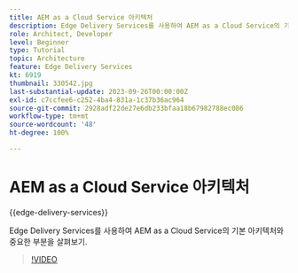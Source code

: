 ```yaml
---
title: AEM as a Cloud Service 아키텍처
description: Edge Delivery Services를 사용하여 AEM as a Cloud Service의 기본 아키텍처와 중요한 부분을 살펴보기.
role: Architect, Developer
level: Beginner
type: Tutorial
topic: Architecture
feature: Edge Delivery Services
kt: 6919
thumbnail: 330542.jpg
last-substantial-update: 2023-09-26T00:00:00Z
exl-id: c7ccfee6-c252-4ba4-831a-1c37b36ac964
source-git-commit: 2928adf22de27e6db233bfaa18b67982788ec086
workflow-type: tm+mt
source-wordcount: '48'
ht-degree: 100%

---
```


# AEM as a Cloud Service 아키텍처

{{edge-delivery-services}}

Edge Delivery Services를 사용하여 AEM as a Cloud Service의 기본 아키텍처와 중요한 부분을 살펴보기.

>[!VIDEO](https://video.tv.adobe.com/v/330542?quality=12&learn=on)
